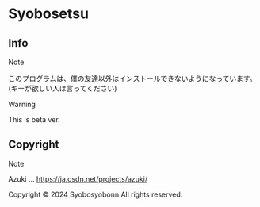 # Syobosetsu
## Info
>[!NOTE]
>このプログラムは、僕の友達以外はインストールできないようになっています。
>(キーが欲しい人は言ってください)

> [!WARNING]
> This is beta ver.

## Copyright
> [!NOTE]
> Azuki ... https://ja.osdn.net/projects/azuki/

Copyright © 2024 Syobosyobonn All rights reserved.
